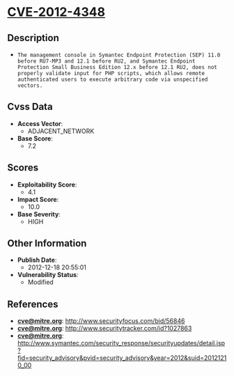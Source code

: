 
# [CVE-2012-4348](http://www.securityfocus.com/bid/56846)

## Description

- `The management console in Symantec Endpoint Protection (SEP) 11.0 before RU7-MP3 and 12.1 before RU2, and Symantec Endpoint Protection Small Business Edition 12.x before 12.1 RU2, does not properly validate input for PHP scripts, which allows remote authenticated users to execute arbitrary code via unspecified vectors.`

## Cvss Data

- **Access Vector**:
  - ADJACENT_NETWORK
- **Base Score**:
  - 7.2

## Scores

- **Exploitability Score**:
  - 4.1
- **Impact Score**:
  - 10.0
- **Base Severity**:
  - HIGH

## Other Information

- **Publish Date**:
  - 2012-12-18 20:55:01
- **Vulnerability Status**:
  - Modified

## References

- **cve@mitre.org**: http://www.securityfocus.com/bid/56846
- **cve@mitre.org**: http://www.securitytracker.com/id?1027863
- **cve@mitre.org**: http://www.symantec.com/security_response/securityupdates/detail.jsp?fid=security_advisory&pvid=security_advisory&year=2012&suid=20121210_00
